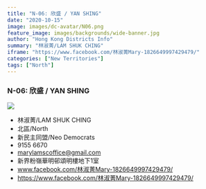 ```yaml
---
title: "N-06: 欣盛 / YAN SHING"
date: "2020-10-15"
image: images/dc-avatar/N06.png
feature_image: images/backgrounds/wide-banner.jpg
author: "Hong Kong Districts Info"
summary: "林淑菁/LAM SHUK CHING"
iframe: "https://www.facebook.com/林淑菁Mary-1826649997429479/"
categories: ["New Territories"]
tags: ["North"]
---
```


### N-06: 欣盛 / YAN SHING  
![](/images/dc-avatar/N06.png)  

 - 林淑菁/LAM SHUK CHING  
 - 北區/North  
 - 新民主同盟/Neo Democrats  
 - 9155 6670  
 - marylamscoffice@gmail.com  
 - 新界粉嶺華明邨頌明樓地下1室  
 - www.facebook.com/林淑菁Mary-1826649997429479/  
 - https://www.facebook.com/林淑菁Mary-1826649997429479/
